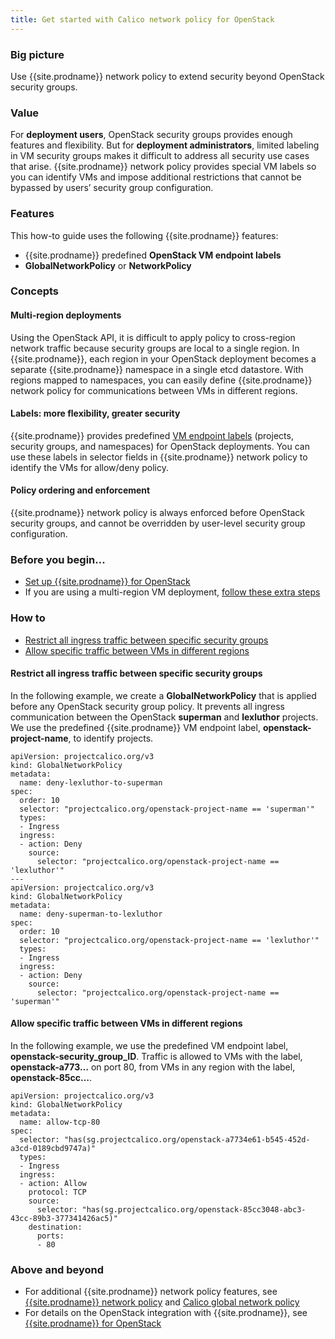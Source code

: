 ```yaml
---
title: Get started with Calico network policy for OpenStack
---
```


### Big picture

Use {{site.prodname}} network policy to extend security beyond OpenStack security groups.

### Value

For **deployment users**, OpenStack security groups provides enough features and flexibility. But for **deployment administrators**, limited labeling in VM security groups makes it difficult to address all security use cases that arise. {{site.prodname}} network policy provides special VM labels so you can identify VMs and impose additional restrictions that cannot be bypassed by users’ security group configuration. 

### Features

This how-to guide uses the following {{site.prodname}} features:

- {{site.prodname}} predefined **OpenStack VM endpoint labels**
- **GlobalNetworkPolicy** or **NetworkPolicy**

### Concepts

#### Multi-region deployments

Using the OpenStack API, it is difficult to apply policy to cross-region network traffic because security groups are local to a single region. In {{site.prodname}}, each region in your OpenStack deployment becomes a separate {{site.prodname}} namespace in a single etcd datastore. With regions mapped to namespaces, you can easily define {{site.prodname}} network policy for communications between VMs in different regions. 

#### Labels: more flexibility, greater security

{{site.prodname}} provides predefined [VM endpoint labels]({{site.baseurl}}/{{page.version}}/networking/openstack/labels) (projects, security groups, and namespaces) for OpenStack deployments. You can use these labels in selector fields in {{site.prodname}} network policy to identify the VMs for allow/deny policy.

#### Policy ordering and enforcement

{{site.prodname}} network policy is always enforced before OpenStack security groups, and cannot be overridden by user-level security group configuration. 

### Before you begin...

- [Set up {{site.prodname}} for OpenStack]({{site.baseurl}}/{{page.version}}/networking/openstack/dev-machine-setup)
- If you are using a multi-region VM deployment, [follow these extra steps]({{site.baseurl}}/{{page.version}}/networking/openstack/multiple-regions)

### How to

- [Restrict all ingress traffic between specific security groups](#restrict-all-ingress-traffic-between-specific-security-groups)
- [Allow specific traffic between VMs in different regions](#allow-specific-traffic-between-vms-in-different-regions)

#### Restrict all ingress traffic between specific security groups

In the following example, we create a **GlobalNetworkPolicy** that is applied before any OpenStack security group policy. It prevents all ingress communication between the OpenStack **superman** and **lexluthor** projects. We use the predefined {{site.prodname}} VM endpoint label, **openstack-project-name**, to identify projects.

```
apiVersion: projectcalico.org/v3
kind: GlobalNetworkPolicy
metadata:
  name: deny-lexluthor-to-superman
spec:
  order: 10
  selector: "projectcalico.org/openstack-project-name == 'superman'"
  types:
  - Ingress
  ingress:
  - action: Deny
    source:
      selector: "projectcalico.org/openstack-project-name == 'lexluthor'"
---
apiVersion: projectcalico.org/v3
kind: GlobalNetworkPolicy
metadata:
  name: deny-superman-to-lexluthor
spec:
  order: 10
  selector: "projectcalico.org/openstack-project-name == 'lexluthor'"
  types:
  - Ingress
  ingress:
  - action: Deny
    source:
      selector: "projectcalico.org/openstack-project-name == 'superman'"
```

#### Allow specific traffic between VMs in different regions

In the following example, we use the predefined VM endpoint label, **openstack-security_group_ID**. Traffic is allowed to VMs with the label, **openstack-a773…** on port 80, from VMs in any region with the label, **openstack-85cc…**.

```
apiVersion: projectcalico.org/v3
kind: GlobalNetworkPolicy
metadata:
  name: allow-tcp-80
spec:
  selector: "has(sg.projectcalico.org/openstack-a7734e61-b545-452d-a3cd-0189cbd9747a)"
  types:
  - Ingress
  ingress:
  - action: Allow
    protocol: TCP
    source:
      selector: "has(sg.projectcalico.org/openstack-85cc3048-abc3-43cc-89b3-377341426ac5)"
    destination:
      ports:
      - 80
```

### Above and beyond

- For additional {{site.prodname}} network policy features, see [{{site.prodname}} network policy]({{site.baseurl}}/{{page.version}}/reference/resources/networkpolicy) and [Calico global network policy]({{site.baseurl}}/{{page.version}}/reference/resources/globalnetworkpolicy)
- For details on the OpenStack integration with {{site.prodname}}, see [{{site.prodname}} for OpenStack]({{site.baseurl}}/{{page.version}}/networking/openstack/dev-machine-setup)
